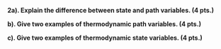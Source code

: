 

**2a). Explain the difference between state and path variables. (4 pts.)**

**b). Give two examples of thermodynamic path variables. (4 pts.)**

**c). Give two examples of thermodynamic state variables. (4 pts.)**